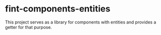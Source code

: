 # fint-components-entities

This project serves as a library for components with entities and provides a getter for that purpose.
